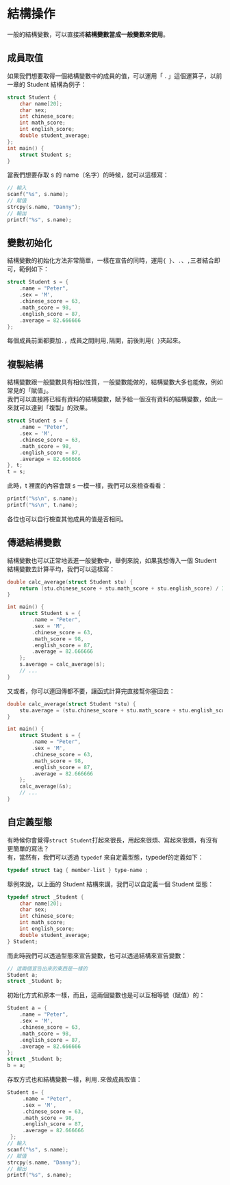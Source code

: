 # 結構操作
一般的結構變數，可以直接將**結構變數當成一般變數來使用**。

## 成員取值
如果我們想要取得一個結構變數中的成員的值，可以運用「 . 」這個運算子，以前一章的 Student 結構為例子：  
```c++
struct Student {
    char name[20];
    char sex;
    int chinese_score;
    int math_score;
    int english_score;
    double student_average;
};
int main() {
    struct Student s;
}
```
當我們想要存取 s 的 name（名字）的時候，就可以這樣寫：  
```c++
// 輸入
scanf("%s", s.name);
// 賦值
strcpy(s.name, "Danny");
// 輸出
printf("%s", s.name);
```

## 變數初始化
結構變數的初始化方法非常簡單，一樣在宣告的同時，運用``{ }``、``.``、``,``三者結合即可，範例如下：
```c++
struct Student s = {
    .name = "Peter",
    .sex = 'M',
    .chinese_score = 63,
    .math_score = 98,
    .english_score = 87,
    .average = 82.666666
};
```
每個成員前面都要加``.``，成員之間則用``,``隔開，前後則用``{ }``夾起來。

## 複製結構
結構變數跟一般變數具有相似性質，一般變數能做的，結構變數大多也能做，例如常見的「賦值」。  
我們可以直接將已經有資料的結構變數，賦予給一個沒有資料的結構變數，如此一來就可以達到「複製」的效果。
```c++
struct Student s = {
    .name = "Peter",
    .sex = 'M',
    .chinese_score = 63,
    .math_score = 98,
    .english_score = 87,
    .average = 82.666666
}, t;
t = s;
```
此時，t 裡面的內容會跟 s 一模一樣，我們可以來檢查看看：  
```c++
printf("%s\n", s.name);
printf("%s\n", t.name);
```
各位也可以自行檢查其他成員的值是否相同。

## 傳遞結構變數
結構變數也可以正常地丟進一般變數中，舉例來說，如果我想傳入一個 Student 結構變數去計算平均，我們可以這樣寫：  
```c++
double calc_average(struct Student stu) {
    return (stu.chinese_score + stu.math_score + stu.english_score) / 3.0;
}

int main() {
    struct Student s = {
        .name = "Peter",
        .sex = 'M',
        .chinese_score = 63,
        .math_score = 98,
        .english_score = 87,
        .average = 82.666666
    };
    s.average = calc_average(s);
    // ...
}
```
又或者，你可以連回傳都不要，讓函式計算完直接幫你塞回去：  
```c++
double calc_average(struct Student *stu) {
    stu.average = (stu.chinese_score + stu.math_score + stu.english_score) / 3.0;
}

int main() {
    struct Student s = {
        .name = "Peter",
        .sex = 'M',
        .chinese_score = 63,
        .math_score = 98,
        .english_score = 87,
        .average = 82.666666
    };
    calc_average(&s);
    // ...
}
```

## 自定義型態
有時候你會覺得``struct Student``打起來很長，用起來很煩、寫起來很煩，有沒有更簡單的寫法？  
有，當然有，我們可以透過 ``typedef`` 來自定義型態，typedef的定義如下：
```c++
typedef struct tag { member-list } type-name ; 
```
舉例來說，以上面的 Student 結構來講，我們可以自定義一個 Student 型態：  
```c++
typedef struct _Student {
    char name[20];
    char sex;
    int chinese_score;
    int math_score;
    int english_score;
    double student_average;
} Student;
```
而此時我們可以透過型態來宣告變數，也可以透過結構來宣告變數：  
```c++
// 這兩個宣告出來的東西是一樣的
Student a;
struct _Student b;
```
初始化方式和原本一樣，而且，這兩個變數也是可以互相等號（賦值）的：  
```c++
Student a = {
    .name = "Peter",
    .sex = 'M',
    .chinese_score = 63,
    .math_score = 98,
    .english_score = 87,
    .average = 82.666666
};
struct _Student b;
b = a;
```
存取方式也和結構變數一樣，利用``.``來做成員取值：  
```c++
Student s= {
     .name = "Peter",
     .sex = 'M',
     .chinese_score = 63,
     .math_score = 98,
     .english_score = 87,
     .average = 82.666666
 };
// 輸入
scanf("%s", s.name);
// 賦值
strcpy(s.name, "Danny");
// 輸出
printf("%s", s.name);
```
